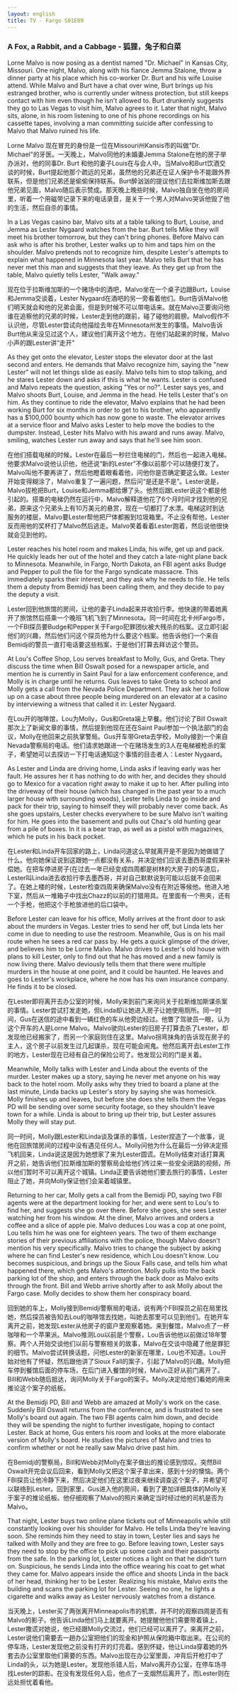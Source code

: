 ```yaml
---
layout: english
title: TV - Fargo S01E09
---
```


<h3>A Fox, a Rabbit, and a Cabbage - 狐狸，兔子和白菜</h3>
<p>Lorne Malvo is now posing as a dentist named "Dr. Michael" in Kansas City, Missouri. One night, Malvo, along with his fiance Jemma Stalone, throw a dinner party at his place which his co-worker Dr. Burt and his wife Louise attend. While Malvo and Burt have a chat over wine, Burt brings up his estranged brother, who is currently under witness protection, but still keeps contact with him even though he isn't allowed to. Burt drunkenly suggests they go to Las Vegas to visit him, Malvo agrees to it. Later that night, Malvo sits, alone, in his room listening to one of his phone recordings on his cassette tapes, involving a man committing suicide after confessing to Malvo that Malvo ruined his life.</p>

<div>Lorne Malvo 现在冒充的身份是一位在Missouri州Kansis市的叫做"Dr. Michael"的牙医。一天晚上，Malvo同他的未婚妻Jemma Stalone在他的房子举办派对，他的同事Dr. Burt 和他的妻子Louis在与会人中。当Malvo和Burt饮酒交谈的时候，Burt提起他那个疏远的兄弟，虽然他的兄弟还在证人保护令不能跟外界联系，但是他们兄弟还是偷偷保持联系。Burt醉汹汹的提议他们去拉斯维加斯去跟他兄弟见面，Malvo随后表示赞成。那天晚上晚些时候，Malvo独自坐在他的房间里，听着一个用磁带记录下来的电话录音，是关于一个男人对Malvo哭诉他毁了他的生活，然后自杀的事情。</div>

<p>In a Las Vegas casino bar, Malvo sits at a table talking to Burt, Louise, and Jemma as Lester Nygaard watches from the bar. Burt tells Mike they will meet his brother tomorrow, but they can't bring phones. Before Malvo can ask who is after his brother, Lester walks up to him and taps him on the shoulder. Malvo pretends not to recognize him, despite Lester's attempts to explain what happened in Minnesota last year. Malvo tells Burt that he has never met this man and suggests that they leave. As they get up from the table, Malvo quietly tells Lester, "Walk away."</p>

<div>现在位于拉斯维加斯的一个赌场中的酒吧，Malvo坐在一个桌子边跟Burt，Louise和Jemma交谈着，Lester Nygaard在酒吧的另一旁看着他们。Burt告诉Malvo他们明天就会和他的兄弟会面，但是到时候不可以带电话来。就在Malvo正要询问他谁在追察他的兄弟的时候，Lester走到他的跟前，碰了碰他的肩膀。Malvo假作不认识他，尽管Lester尝试向他描绘去年在Minnesota州发生的事情。Malvo告诉Burt他从来没见过这个人，建议他们离开这个地方。在他们站起来的时候，Malvo小声的跟Lester讲“走开”</div>

<p>As they get onto the elevator, Lester stops the elevator door at the last second and enters. He demands that Malvo recognize him, saying the "new Lester" will not let things slide as easily. Malvo tells him to stop talking, and he stares Lester down and asks if this is what he wants. Lester is confused and Malvo repeats the question, asking "Yes or no?". Lester says yes, and Malvo shoots Burt, Louise, and Jemma in the head. He tells Lester that's on him. As they continue to ride the elevator, Malvo explains that he had been working Burt for six months in order to get to his brother, who apparently has a $100,000 bounty which has now gone to waste. The elevator arrives at a service floor and Malvo asks Lester to help move the bodies to the dumpster. Instead, Lester hits Malvo with his award and runs away. Malvo, smiling, watches Lester run away and says that he'll see him soon.</p>

<div>在他们搭载电梯的时候，Lester在最后一秒拦住电梯的门，然后也一起进入电梯。他要求Malvo说他认识他，他还说“新的Lester”不像以前那个可以随便打发了。Malvo叫他不要再讲了，然后他瞪着眼看着他，问他你是否确定要这么做。Lester开始变得糊涂了，Malvo重复了一遍问题，然后问“是还是不是”。Lester说是，Malvo拔枪把Burt，Louise和Jemma都给爆了头。他然后跟Lester说这个都是他引起的。搭乘的电梯仍然在运行中，Malvo解释道他花了6个月时间才找到他的兄弟，原来这个兄弟头上有10万美元的悬赏，现在一切都打了水漂。电梯这时到达服务的楼层，Malvo要Lester帮他把尸体都搬到垃圾箱里。不止没有帮他，Lester反而用他的奖杯打了Malvo然后逃走。Malvo笑着看着Lester跑着，然后说他很快就会见到他的。</div>

<p>Lester reaches his hotel room and makes Linda, his wife, get up and pack. He quickly leads her out of the hotel and they catch a late-night plane back to Minnesota. Meanwhile, in Fargo, North Dakota, an FBI agent asks Budge and Pepper to pull the file for the Fargo syndicate massacre. This immediately sparks their interest, and they ask why he needs to file. He tells them a deputy from Bemidji has been calling them, and they decide to pay the deputy a visit.</p>

<div>Lester回到他旅馆的房间，让他的妻子Linda起来并收拾行李。他快速的带着她离开了旅馆然后搭乘一个晚班飞机飞到了Minnesota。同一时间在北卡州Fargo市，一个FBI探员要Budge和Pepper关于Fargo犯罪团伙被大残杀的档案。这立即引起他们的兴趣，然后他们问这个探员他为什么要这个档案。他告诉他们一个来自Bemidji的警员一直打电话要这些档案，于是他们打算去拜访这个警员。</div>

<p>At Lou's Coffee Shop, Lou serves breakfast to Molly, Gus, and Greta. They discuss the time when Bill Oswalt posed for a newspaper article, and mention he is currently in Saint Paul for a law enforcement conference, and Molly is in charge until he returns. Gus leaves to take Greta to school and Molly gets a call from the Nevada Police Department. They ask her to follow up on a case about three people being murdered on an elevator at a casino by interviewing a witness that called it in: Lester Nygaard.</p>

<div>在Lou开的咖啡馆，Lou为Molly，Gus和Greta端上早餐。他们讨论了Bill Oswalt那次上了新闻文章的事情，然后提到他现在还在Saint Paul参加一个执法部门的会议，Molly在他回来之前执掌警局。Gus开车带Greta去学校，Molly接到一个来自Nevada警察局的电话。他们请求她跟进一个在赌场发生的3人在电梯被枪杀的案子，希望她可以去探访一下打电话通知这个事情的目击者人：Lester Nygaard。</div>

<p>As Lester and Linda are driving home, Linda asks if leaving early was her fault. He assures her it has nothing to do with her, and decides they should go to Mexico for a vacation right away to make it up to her. After pulling into the driveway of their house (which has changed in the past year to a much larger house with surrounding woods), Lester tells Linda to go inside and pack for their trip, saying to himself they will probably never come back. As she goes upstairs, Lester checks everywhere to be sure Malvo isn't waiting for him. He goes into the basement and pulls out Chaz's old hunting gear from a pile of boxes. In it is a bear trap, as well as a pistol with magazines, which he puts in his back pocket.</p>

<div>在Lester和Linda开车回家的路上，Linda问道这么早就离开是不是因为她做错了什么。他向她保证说到这跟她一点都没有关系，并决定他们应该去墨西哥度假来补偿她。在把车停进房子(在过去一年已经变成四周都是树林的大房子)的车道后，Lester叫Linda进去收拾行李去墨西哥，并对自己默默说到可能以后就不会回来了。在她上楼的时候，Lester检查四周来确保Malvo没有在附近等候他。他进入地下室，然后从一堆箱子中找出Chazz的以前的打猎用具。在里面有一个熊夹，还有一个手枪，他把这个手枪放进他的后口袋中。</div>

<p>Before Lester can leave for his office, Molly arrives at the front door to ask about the murders in Vegas. Lester tries to send her off, but Linda lets her come in due to needing to use the restroom. Meanwhile, Gus is on his mail route when he sees a red car pass by. He gets a quick glimpse of the driver, and believes him to be Lorne Malvo. Malvo drives to Lester's old house with plans to kill Lester, only to find out that he has moved and a new family is now living there. Malvo deviously tells them that there were multiple murders in the house at one point, and it could be haunted. He leaves and goes to Lester's workplace, where he now has his own insurance company. He finds it to be closed.</p>

<div>在Lester即将离开去办公室的时候，Molly来到前门来询问关于拉斯维加斯谋杀案的事情。Lester尝试打发走她，但Linda却让她进入房子让她使用厕所。同一时间，Gus在送信的途中看到一辆红色的车从他旁边经过。他瞥了驾驶员一眼，认为这个开车的人是Lorne Malvo。Malvo驶向Lester的旧房子打算去杀了Lester，却发现他已经搬家了，而另一个家庭则住在这里。Malvo拐弯抹角的告诉现在房子的主人，这个房子以前发生过几起谋杀，现在可能会闹鬼。他然后离开去Lester工作的地方，Lester现在已经有自己的保险公司了。他发现公司的门是关着。</div>

<p>Meanwhile, Molly talks with Lester and Linda about the events of the murder. Lester makes up a story, saying he never met anyone on his way back to the hotel room. Molly asks why they tried to board a plane at the last minute, Linda backs up Lester's story by saying she was homesick. Molly finishes up and leaves, but before she does she tells them the Vegas PD will be sending over some security footage, so they shouldn't leave town for a while. Linda is about to bring up their trip, but Lester assures Molly they will stay put.</p>

<div>同一时间，Molly跟Lester和Linda谈及谋杀的事情，Lester捏造了一个故事，说他在回旅馆房间的过程中没有遇见任何人。Molly问他为什么在最后一分钟决定搭飞机回来，Linda说这是因为她想家了来为Lester圆谎。在Molly结束对话打算离开之前，她告诉他们拉斯维加斯的警察局会给他们传过来一些安全闭路的视频，所以他们暂时不可以离开这个城镇。Linda正要告诉她他们要去旅行的事情，Lester阻止了她，并向Molly保证他们会呆着城镇里。</div>

<p>Returning to her car, Molly gets a call from the Bemidji PD, saying two FBI agents were at the department looking for her, and were sent to Lou's to find her, and suggests she go over there. Before she goes, she sees Lester watching her from his window. At the diner, Malvo arrives and orders a coffee and a slice of apple pie. Malvo deduces Lou was a cop at one point, Lou tells him he was one for eighteen years. The two of them exchange stories of their previous affiliations with the police, though Malvo doesn't mention his very specifically. Malvo tries to change the subject by asking where he can find Lester's new residence, which Lou doesn't know. Lou becomes suspicious, and brings up the Sioux Falls case, and tells him what happened there, which gets Malvo's attention. Molly pulls into the back parking lot of the shop, and enters through the back door as Malvo exits through the front. Bill and Webb arrive shortly after to ask Molly about the Fargo case. Molly decides to show them her conspiracy board.</p>

<div>回到她的车上，Molly接到Bemidji警察局的电话，说有两个FBI探员之前在局里找她，然后探员被告知去Lou的咖啡馆去找她，叫她去那里可以见到他们。在她开车离开之前，她发现Lester从他房子的窗户里观察着她。来到餐馆，Malvo点了一杯咖啡和一个苹果派。Malvo推测Lou以前是个警察，Lou告诉他他以前做过18年警察。两个人开始交谈他们以前与警察相关的故事，Malvo在交谈中隐藏了他是罪犯的细节。Malvo尝试转换话题，问他Lester的新家在哪里，Lou也不知道。Lou开始对他有了怀疑，然后跟他讲了Sioux Fall的案子，引起了Malvo的兴趣。Molly把车停到餐馆后面的停车场，在后门进入餐馆的时候，Malvo正好从前门离开了。Bill和Webb随后抵达，询问Molly关于Fargo的案子。Molly决定给他们看她的用来推论这个案子的纸板。</div>

<p>At the Bemidji PD, Bill and Webb are amazed at Molly's work on the case. Suddenly Bill Oswalt returns from the conference, and is frustrated to see Molly's board out again. The two FBI agents calm him down, and decide they will be spending the night to further investigate, hoping to contact Lester. Back at home, Gus enters his room and looks at the more elaborate version of Molly's board. He studies the pictures of Malvo and tries to confirm whether or not he really saw Malvo drive past him.</p>

<div>在Bemidji的警察局，Bill和Webb对Molly在案子做出的推论感到惊叹。突然Bill Oswalt开完会议后回来，看到Molly又把这个案子拿出来，感到十分的懊恼。两个FBI探员让他冷静下来，然后决定他们在这里过夜来继续调查这个案子，并希望可以联络到Lester。回到家里，Gus进入他的房间，看到了更加详细具体的Molly关于案子的推论纸板。他仔细观察了Malvo的照片来确定当时经过他的司机是否为Malvo。</div>

<p>That night, Lester buys two online plane tickets out of Minneapolis while still constantly looking over his shoulder for Malvo. He tells Linda they're leaving soon. She reminds him they need to stay in town, Lester lies and says he talked with Molly and they are free to go. Before leaving town, Lester says they need to stop by the office to pick up some cash and their passports from the safe. In the parking lot, Lester notices a light on that he didn't turn on. Suspicious, he sends Linda into the office wearing his coat to get what they came for. Malvo appears inside the office and shoots Linda in the back of her head, thinking her to be Lester. Realizing his mistake, Malvo exits the building and scans the parking lot for Lester. Seeing no one, he lights a cigarette and walks away as Lester nervously watches from a distance.</p>

<div>当天晚上，Lester买了两张离开Minneapolis市的机票，并不时的观察四周是否有Malvo的影子。他告诉Linda他们马上就要离开。她提醒他他们需要带着镇上，Lester撒谎对她说，他已经跟Molly交流过，他们已经可以离开了。来离开之前，Lester说他们需要去一趟办公室把他们的现金和护照从保险箱中取出来。在公司的停车场，Lester发现他之前没有打开的灯亮着。感到怀疑，他让Linda穿着她的外套去办公室里取他们需要的东西。Malvo出现在办公室里面，冲背后开枪打中了Linda的头，以为她是Lester。发现他杀错人后，Malvo离开办公室，在停车场寻找Lester的踪影。在没有发现任何人后，他点了一支烟然后离开了，而Lester则在远处担忧着看他。</div>

<script>
var note = {};
note["status"] = "{{ page.title }}";
note[1] = {};
note[1]['structure'] = {
	'1-5':'SVC',
	'6-8':'副词短语',
	'9-11':'who is named简化形容词从句',
	'12-16':'副词短语',
	'19-25':'S',
	'26-29':'VO',
	'30-32':'副词短语',
	'33-42':'party?形容词从句',
	'43-51':'副词从句',
	'52-57':'SVO',
	'58-63':'形容词从句',
	'64-69':'FANBOYS的B连接句子',
	'70-75':'副词从句',
	'76-78':'SV',
	'79-86':'名词从句',
	'87-90':'it is missing FANBOYS?',
	'94-95':'SV',
	'100-110':'while he listens to 的简化副词从句',
	'111-113':'which involves 简化形容词从句',
	'114-115':'who commits sucide 简化形容词从句',
	'116-119':'after he confess to 的简化副词从句',
	'120-124':'名词从句',
}
note[1]['pos'] = {
}
note[2] = {};
note[2]['structure'] = {
	'1-6':'副词短语',
	'8-9':'SV',
	'13-18':'while he is talking to 的简化副词从句',
	'20-25':'副词从句',
	'26-28':'SVOO',
	'29-39':'名词从句含FANBOYS的B连接句子',
	'40-43':'副词从句',
	'44-48':'the question that who is 简化名词从句',
	'49-59':'FANBOYS的A连接句子',
	'60-65':'SVO-不定词短语-名词',
	'66-68':'副词短语',
	'69-70':'which is to explain的简化形容词从句',
	'71-76':'名词从句',
	'77-79':'SVO',
	'80-86':'名词从句',
	'87-88':'FANBOYS的A连接句子',
	'89-91':'名词从句中的名词从句',
	'92-98':'副词从句',
	'99-104':'SVOO',
}
note[2]['pos'] = {
}
note[3] = {};
note[3]['structure'] = {
	'1-6':'副词从句',
	'7-18':'FANBOYS的A连接句子',
	'19-20':'SV',
	'21-24':'名词从句',
	'25':'then he says that 的简化副词从句',
	'26-33':'名词从句',
	'34-35':'as easily as "old Lester"',
	'36-41':'Malvo tell him that he is to stop talking简化',
	'42-48':'FANBOYS的A连接句子',
	'49-54':'名词从句',
	'55-62':'FANBOYS的A连接句子',
	'63-66':'then he asks 的简化副词从句',
	'67-79':'FANBOYS的A连接句子',
	'80-82':'SVO',
	'83-85':'名词从句',
	'86-92':'SVO副词从句',
	'93-94':'SV',
	'95-100':'名词从句',
	'101-103':'副词短语',
	'104-110':'副词从句',
	'111-115':'形容词从句',
	'117-122':'形容词从句',
	'123-133':'FANBOYS的A连接句子',
	'134-141':'简化名词从句 that he is to help',
	'142':'独立句子副词',
	'143-151':'FANBOYS的A连接句子',
	'152-159':'FANBOYS的A连接句子',
	'160-164':'名词从句',
}
note[3]['pos'] = {
	'153':'who smiles?的简化形容词从句',
}
note[4] = {};
note[4]['structure'] = {
	'1-15':'FANBOYS的A连接句子',
	'16-19':'SVO',
	'21-23':'副词短语',
	'24-29':'FANBOYS的A连接句子SVO',
	'30-32':'副词短语, back to 介词短语',
	'33-48':'SVO that they are to pull 的简化名词从句',
	'54-61':'FANBOYS的A连接句子',
	'62-66':'名词短语',
	'67-69':'SVO',
	'70-80':'名词从句中 FANBOYS的A连接句子',
	'81-86':'简化名词从句 that they are to pay the deputy a visit',
}
note[4]['pos'] = {
	
}
note[5] = {};
note[5]['structure'] = {
	'1-4':'副词短语',
	'6-8':'SVO',
	'9-13':'副词短语',
	'14-17':'SVO',
	'18-25':'名词从句',
	'26-27':'FANBOYS的A连接句子',
	'28-46':'名词从句',
	'47-63':'FANBOYS的A连接句子',
	'64-69':'SVOC',
	'70-72':'副词短语',
	'73-75':'简化形容词从句 which is',
	'76-87':'who are murdered 简化形容词从句',
	'88-93':'形容词从句',
}
note[5]['pos'] = {
	'49-50':'in order he is to take Greta',
}
note[6] = {};
note[6]['structure'] = {
	'1-7':'副词从句',
	'9-10':'SV',
	'11-16':'名词从句',
	'17-19':'SVO',
	'20-26':'名词从句',
	'27-28':'FANBOYS的A连接句子',
	'29-38':'名词从句',
	'39-44':'in order that is to make 的简化副词从句',
	'45-52':'After he pulls into 的简化副词从句',
	'53-67':'形容词从句',
	'68-75':'SVOC',
	'79-81':'while he says to 的简化副词从句',
	'82-87':'名词从句',
	'88-91':'副词从句',
	'92-93':'SV',
	'95-97':'so that he is to be sure简化副词从句',
	'98-102':'名词从句',
	'103-119':'FANBOYS的A连接句子',
	'120-125':'in(the boxs) it is a bear trap',
	'126-132':'副词短语',
	'133-139':'形容词从句',
}
note[6]['pos'] = {
	'126-128':'介词短语',
}
note[7] = {};
note[7]['structure'] = {
	'1-7':'副词从句',
	'9-14':'SV',
	'15-21':'in order she is to ask 的简化副词从句',
	'22-27':'SVO',
	'28-33':'FANBOYS的B连接句子',
	'34-40':'副词短语',
	'42-47':'SVC',
	'48-53':'副词从句 - SVOC',
	'56-65':'FANBOYS的A连接句子',
	'66-70':'名词从句 that he is to be Lorne Malvo',
	'71-81':'SV',
	'82-85':'only then he is to find out',
	'86-97':'名词从句',
	'98-101':'SVO',
	'102-117':'名词从句 FANBOYS的A连接句子',
	'118-124':'FANBOYS的A连接句子',
	'125-132':'形容词从句',
	'133-138':'SVOC',
}
note[7]['pos'] = {
	'34-35':'介词短语',
}
note[8] = {};
note[8]['structure'] = {
	'1-14':'SVO',
	'15-19':'SVO',
	'20':'which says that 简化形容词从句',
	'21-32':'名词从句',
	'33-34':'SV',
	'35-45':'名词从句',
	'46-50':'FANBOYS的B连接句子, 省略(but)',
	'51-52':'副词短语',
	'53-55':'that she was homesick 名词从句',
	'56-60':'FANBOYS的A连接句子',
	'61':'FANBOYS的B连接句子',
	'62-64':'副词从句',
	'65-67':'SVO',
	'68-77':'名词从句',
	'78-85':'FANBOYS的S连接句子',
	'86-93':'she is to bring up',
	'94-97':'FANBOYS的B连接句子',
	'98-101':'名词从句',
}
note[8]['pos'] = {
	'88':'副词',
}
note[9] = {};
note[9]['structure'] = {
	'1-4':'while she returns to 的简化副词从句',
	'6-13':'SVO',
	'14':'which says that的简化形容词从句',
	'15-24':'名词从句',
	'25-32':'FANBOYS的A连接句子',
	'33-38':'call which suggests FANBOYS的A连接句子',
	'39-41':'副词从句',
	'42-46':'SVOC, 或者 who is watching 的简化形容词从句',
	'50-64':'FANBOYS的A连接句子和短语',
	'65-66':'SV',
	'67-73':'名词从句',
	'74-76':'SVO',
	'77-82':'名词从句',
	'83-88':'SVO',
	'89-95':'副词短语',
	'96-102':'副词从句',
	'103-108':'SVO',
	'109-110':'副词短语',
	'111-117':'that where 名词从句',
	'118-121':'形容词从句',
	'122-141':'FANBOYS的A连接句子',
	'142-158':'FANBOYS的A连接句子',
	'158-163':'副词从句',
	'164-169':'SV',
	'170-172':'so that they are to ask Molly 的简化副词从句',
	'177-184':'Molly decides that she is to show them SV名词从句 ',
}
note[9]['pos'] = {
	'19-21':'副词短语',
	'135-137':'名词短语',
	'138-141':'形容词从句',
	'179-184':'SVOO',
}
note[10] = {};
note[10]['structure'] = {
	'1-16':'SVC',
	'17-26':'FANBOYS的A连接句子',
	'27-32':'when he sees 的简化副词从句',
	'33-41':'FANBOYS的A连接句子',
	'42-47':'名词从句',
	'48-50':'so that they are to futher investigate 的简化副词从句',
	'51-54':'then they hope to 的简化副词从句',
	'55-71':'FANBOYS的A连接句子',
	'72-81':'FANBOYS的A连接句子',
	'82-88':'名词短语',
	'89-91':'who drive past him 简化形容词从句',
}
note[10]['pos'] = {
	
}
note[11] = {};
note[11]['structure'] = {
	'4-12':'SVO',
	'13-21':'while he looks over 的简化副词从句',
	'22-24':'SVO',
	'25-27':'名词从句',
	'28-30':'SVO',
	'31-36':'名词从句',
	'37-40':'FANBOYS的B连接句子 省略But',
	'41-50':'名词从句',
	'51-53':'简化副词从句',
	'54-55':'SV',
	'56-62':'SVO',
	'63-73':'so that he is to pick up 的简化副词从句',
	'78-82':'SVOC',
	'83-87':'形容词从句',
	'89-94':'SVO',
	'95-97':'简化形容词从句',
	'98-99':'so that she is to get 简化副词从句',
	'100-103':'名词从句',
	'104-117':'FANBOYS的A连接句子',
	'118-122':'because he think her to be Lester 的简化副词从句 SVOC',
	'123-125':'after he realizes 的简化副词从句',
	'126-136':'FANBOYS的A连接句子',
	'137-139':'after he sees 的简化副词从句',
	'140-146':'FANBOYS的A连接句子',
	'147-153':'副词从句',
}
note[11]['pos'] = {
	
}

</script>